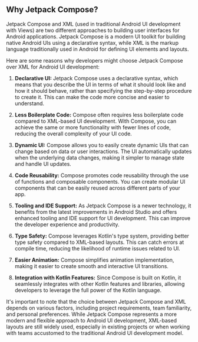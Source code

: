 ## Why Jetpack Compose? 

Jetpack Compose and XML (used in traditional Android UI development with Views) are two different approaches to building user interfaces for Android applications. Jetpack Compose is a modern UI toolkit for building native Android UIs using a declarative syntax, while XML is the markup language traditionally used in Android for defining UI elements and layouts.

Here are some reasons why developers might choose Jetpack Compose over XML for Android UI development:

1. **Declarative UI:** Jetpack Compose uses a declarative syntax, which means that you describe the UI in terms of what it should look like and how it should behave, rather than specifying the step-by-step procedure to create it. This can make the code more concise and easier to understand.

2. **Less Boilerplate Code:** Compose often requires less boilerplate code compared to XML-based UI development. With Compose, you can achieve the same or more functionality with fewer lines of code, reducing the overall complexity of your UI code.

3. **Dynamic UI:** Compose allows you to easily create dynamic UIs that can change based on data or user interactions. The UI automatically updates when the underlying data changes, making it simpler to manage state and handle UI updates.

4. **Code Reusability:** Compose promotes code reusability through the use of functions and composable components. You can create modular UI components that can be easily reused across different parts of your app.

5. **Tooling and IDE Support:** As Jetpack Compose is a newer technology, it benefits from the latest improvements in Android Studio and offers enhanced tooling and IDE support for UI development. This can improve the developer experience and productivity.

6. **Type Safety:** Compose leverages Kotlin's type system, providing better type safety compared to XML-based layouts. This can catch errors at compile time, reducing the likelihood of runtime issues related to UI.

7. **Easier Animation:** Compose simplifies animation implementation, making it easier to create smooth and interactive UI transitions.

8. **Integration with Kotlin Features:** Since Compose is built on Kotlin, it seamlessly integrates with other Kotlin features and libraries, allowing developers to leverage the full power of the Kotlin language.

It's important to note that the choice between Jetpack Compose and XML depends on various factors, including project requirements, team familiarity, and personal preferences. While Jetpack Compose represents a more modern and flexible approach to Android UI development, XML-based layouts are still widely used, especially in existing projects or when working with teams accustomed to the traditional Android UI development model.




